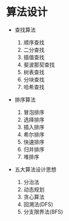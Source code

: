 # 算法设计

- 查找算法
  1. 顺序查找
  2. 二分查找
  3. 插值查找
  4. 斐波那契查找
  5. 树表查找
  6. 分块查找
  7. 哈希查找

- 排序算法
  1. 冒泡排序
  2. 选择排序
  3. 插入排序
  4. 希尔排序
  5. 快速排序
  6. 归并排序
  7. 堆排序


- 五大算法设计思想

  1. 分治法
  2. 动态规划
  3. 贪心算法
  4. 回溯法(DFS)
  5. 分支限界法(BFS)

